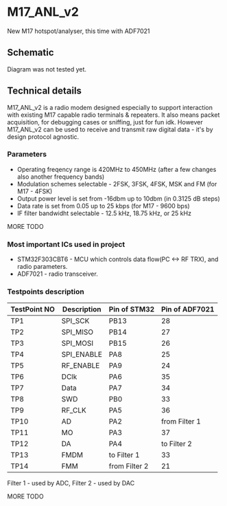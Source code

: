 # M17_ANL_v2
New M17 hotspot/analyser, this time with ADF7021

## Schematic
Diagram was not tested yet.

## Technical details

M17_ANL_v2 is a radio modem designed especially to support interaction with existing M17 capable radio terminals & repeaters. It also means packet acquisition, for debugging cases or sniffing, just for fun idk.
However M17_ANL_v2 can be used to receive and transmit raw digital data - it's by design protocol agnostic. 

### Parameters

* Operating freqency range is 420MHz to 450MHz (after a few changes also another frequency bands)
* Modulation schemes selectable - 2FSK, 3FSK, 4FSK, MSK and FM (for M17 - 4FSK)
* Output power level is set from -16dbm up to 10dbm (in 0.3125 dB steps)
* Data rate is set from 0.05 up to 25 kbps (for M17 - 9600 bps)
* IF filter bandwidht selectable - 12.5 kHz, 18.75 kHz, or 25 kHz

MORE TODO


### Most important ICs used in project

* STM32F303CBT6 - MCU which controls data flow(PC <-> RF TRX), and radio parameters.
* ADF7021 - radio transceiver.

### Testpoints description

| TestPoint NO  | Description | Pin of STM32 | Pin of ADF7021 |
| ------------- | ------------- | ------------- | ------------- |
| TP1  | SPI_SCK  | PB13  | 28 |
| TP2  | SPI_MISO  | PB14  | 27 |
| TP3  | SPI_MOSI  | PB15  | 26 |
| TP4  | SPI_ENABLE  | PA8  | 25 |
| TP5  | RF_ENABLE  | PA9  | 24 |
| TP6  | DClk  | PA6  | 35 |
| TP7  | Data  | PA7  | 34 |
| TP8  | SWD  | PB0  | 33 |
| TP9  | RF_CLK  | PA5  | 36 |
| TP10  | AD  | PA2  | from Filter 1 |
| TP11  | MO  | PA3  | 37 |
| TP12  | DA  | PA4  | to Filter 2 |
| TP13  | FMDM  | to Filter 1  | 33 |
| TP14  | FMM  | from Filter 2  | 21 |

Filter 1 - used by ADC,
Filter 2 - used by DAC

MORE TODO
